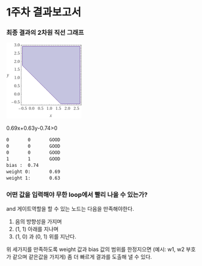 # 1주차 결과보고서

### 최종 결과의 2차원 직선 그래프 
![](./img/and_gate.gif)

0.69x+0.63y-0.74>0

```bash
0       0       GOOD
0       0       GOOD
0       0       GOOD
1       1       GOOD
bias :  0.74
weight 0:       0.69
weight 1:       0.63
```

### 어떤 값을 입력해야 무한 loop에서 빨리 나올 수 있는가?
and 게이트역할을 할 수 있는 노드는 다음을 만족해야한다.

 1. 음의 방향성을 가지며
 2. (1, 1) 아래를 지나며
 3. (1, 0) 과 (0, 1) 위를 지난다.

위 세가지를 만족하도록 weight 값과 bias 값의 범위를 한정지으면 (예시: w1, w2 부호가 같으며 같은값을 가지게) 좀 더 빠르게 결과를 도출해 낼 수 있다.

